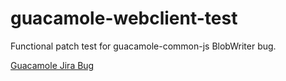 # guacamole-webclient-test

Functional patch test for guacamole-common-js BlobWriter bug.

[Guacamole Jira Bug](https://issues.apache.org/jira/browse/GUACAMOLE-827)


